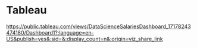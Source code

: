 # Tableau
https://public.tableau.com/views/DataScienceSalariesDashboard_17178243474180/Dashboard1?:language=en-US&publish=yes&:sid=&:display_count=n&:origin=viz_share_link
